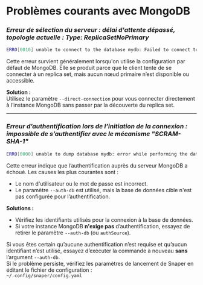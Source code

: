 # Problèmes courants avec MongoDB

### *Erreur de sélection du serveur : délai d'attente dépassé, topologie actuelle : Type: ReplicaSetNoPrimary*

```bash
ERRO[0010] unable to connect to the database mydb: Failed to connect to mongodb://admin:***@127.0.0.1:27027/mydb?appName=snaper-v3.8.4: failed to ping MongoDB: server selection error: context deadline exceeded, current topology: { Type: ReplicaSetNoPrimary, Servers: [{ Addr: localhost:27017, Type: Unknown, Last error: dial tcp [::1]:27017: connect: connection refused }, ] }
```

Cette erreur survient généralement lorsqu'on utilise la configuration par défaut de MongoDB. Elle se produit parce que le client tente de se connecter à un replica set, mais aucun nœud primaire n’est disponible ou accessible.

**Solution :**  
Utilisez le paramètre `--direct-connection` pour vous connecter directement à l’instance MongoDB sans passer par la découverte du replica set.

---

### *Erreur d’authentification lors de l’initiation de la connexion : impossible de s’authentifier avec le mécanisme "SCRAM-SHA-1"*

```bash
ERRO[0000] unable to dump database mydb: error while performing the database dump: exit status 1 (executed=/usr/bin/mongodump --uri=mongodb://127.0.0.1:27027/mydb?appName=snaper-v3.8.4&authSource=admin&directConnection=true --archive=/tmp/snaper/dump-mydb2765302789, output=2025-03-29T10:48:41.555+0000     Failed: can't create session: failed to connect to mongodb://127.0.0.1:27027/mydb?appName=snaper-v3.8.4&authSource=admin&directConnection=true: connection() error occurred during connection handshake: auth error: sasl conversation error: unable to authenticate using mechanism "SCRAM-SHA-1": (AuthenticationFailed) Authentication failed.
```

Cette erreur indique que l’authentification auprès du serveur MongoDB a échoué. Les causes les plus courantes sont :

- Le nom d'utilisateur ou le mot de passe est incorrect.
- Le paramètre `--auth-db` est utilisé, mais la base de données cible n'est pas configurée pour l’authentification.

**Solutions :**

- Vérifiez les identifiants utilisés pour la connexion à la base de données.
- Si votre instance MongoDB **n'exige pas** d’authentification, essayez de retirer le paramètre `--auth-db` (ou `authSource`).

Si vous êtes certain qu’aucune authentification n’est requise et qu’aucun identifiant n’est utilisé, essayez d’exécuter la commande à nouveau **sans** l’argument `--auth-db`.  
Si le problème persiste, vérifiez les paramètres de lancement de Snaper en éditant le fichier de configuration :  
`~/.config/snaper/config.yaml`
